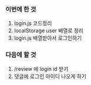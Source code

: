 ### 이번에 한 것

1.  login.js 코드정리
2.  localStorage user 배열로 정리
3.  login.js 배열받아서 로그인하기

### 다음에 할 것

1.  /review 에 login id 받기
2.  댓글에 로그인 아이디 나오게 하기
